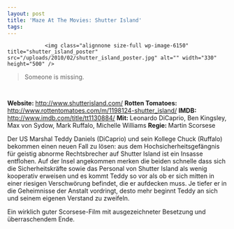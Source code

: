 ```yaml
---
layout: post
title: 'Maze At The Movies: Shutter Island'
tags:
---
```



                <img class="alignnone size-full wp-image-6150" title="shutter_island_poster" src="/uploads/2010/02/shutter_island_poster.jpg" alt="" width="330" height="500" />
<blockquote>Someone is missing.</blockquote>
<img class="alignnone size-full wp-image-5898" title="movie_review_4stars" src="/uploads/2010/02/movie_review_4stars.png" alt="" width="75" height="15" />
<p><strong> Website: </strong><a href="http://www.shutterisland.com/"><a href="http://www.shutterisland.com/">http://www.shutterisland.com/</a></a>
<strong>Rotten Tomatoes: </strong><a href="http://www.rottentomatoes.com/m/1198124-shutter_island/"><a href="http://www.rottentomatoes.com/m/1198124-shutter_island/">http://www.rottentomatoes.com/m/1198124-shutter_island/</a></a>
<strong>IMDB: </strong><a href="http://www.imdb.com/title/tt1130884/"><a href="http://www.imdb.com/title/tt1130884/">http://www.imdb.com/title/tt1130884/</a></a>
<strong>Mit: </strong>Leonardo DiCaprio, Ben Kingsley, Max von Sydow, Mark Ruffalo, Michelle Williams
<strong>Regie: </strong>Martin Scorsese</p>
<p>Der US Marshal Teddy Daniels (DiCaprio) und sein Kollege Chuck (Ruffalo) bekommen einen neuen Fall zu lösen: aus dem Hochsicherheitsgefängnis für geistig abnorme Rechtsbrecher auf Shutter Island ist ein Insasse entflohen. Auf der Insel angekommen merken die beiden schnelle dass sich die Sicherheitskräfte sowie das Personal von Shutter Island als wenig kooperativ erweisen und es kommt Teddy so vor als ob er sich mitten in einer riesigen Verschwörung befindet, die er aufdecken muss. Je tiefer er in die Geheimnisse der Anstalt vordringt, desto mehr beginnt Teddy an sich und seinem eigenen Verstand zu zweifeln.</p>
<p>Ein wirklich guter Scorsese-Film mit ausgezeichneter Besetzung und überraschendem Ende.</p>
